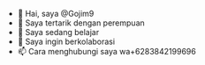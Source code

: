 - 👋 Hai, saya @Gojim9
- 👀 Saya tertarik dengan perempuan
- 🌱 Saya sedang belajar
- 💞️ Saya ingin berkolaborasi
- 📫 Cara menghubungi saya wa+6283842199696

<!---
Gojim9/Gojim9 is a ✨ special ✨ repository because its `README.md` (this file) appears on your GitHub profile.
You can click the Preview link to take a look at your changes.
--->
